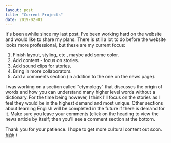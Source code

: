 ```yaml
---
layout: post
title: "Current Projects"
date: 2019-02-01
---
```

It's been awhile since my last post. I've been working hard on the website and would like to share
my plans. There is still a lot to do before the website looks more professional, but these are my
current focus:

1. Finish layout, styling, etc., maybe add some color.
2. Add content - focus on stories.
3. Add sound clips for stories.
4. Bring in more collaborators.
5. Add a comments section (in addition to the one on the news page).

I was working on a section called "etymology" that discusses the origin of words and how you can 
understand many higher level words without a dictionary. For the time being however, I think I'll 
focus on the stories as I feel they would be in the highest demand and most unique. Other sections
about learning English will be completed in the future if there is demand for it. Make sure you 
leave your comments (click on the heading to view the news article by itself; then you'll see a 
comment section at the bottom.

Thank you for your patience. I hope to get more cultural content out soon. 加油！
